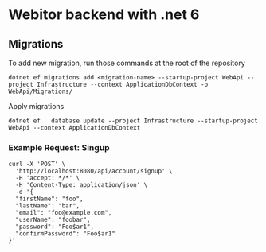 # Webitor backend with .net 6


## Migrations 

To add new migration, run those commands at the root of the repository 
```
dotnet ef migrations add <migration-name> --startup-project WebApi --project Infrastructure --context ApplicationDbContext -o WebApi/Migrations/
```

Apply migrations
```
dotnet ef   database update --project Infrastructure --startup-project WebApi --context ApplicationDbContext
```


### Example Request: Singup
```
curl -X 'POST' \
  'http://localhost:8080/api/account/signup' \
  -H 'accept: */*' \
  -H 'Content-Type: application/json' \
  -d '{
  "firstName": "foo",
  "lastName": "bar",
  "email": "foo@example.com",
  "userName": "foobar",
  "password": "Foo$ar1",
  "confirmPassword": "Foo$ar1"
}'
```
